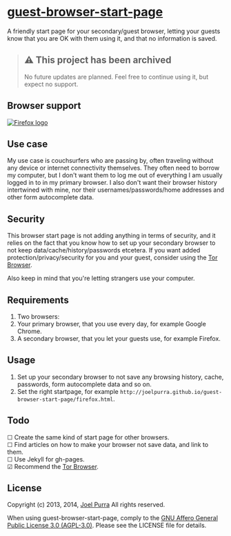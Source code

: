 # [guest-browser-start-page](https://github.com/joelpurra/guest-browser-start-page)

A friendly start page for your secondary/guest browser, letting your guests know that you are OK with them using it, and that no information is saved.



> ## ⚠️ This project has been archived
>
> No future updates are planned. Feel free to continue using it, but expect no support.



## Browser support

[![Firefox logo](http://joelpurra.github.io/guest-browser-start-page/firefox_logo.jpg)](http://joelpurra.github.io/guest-browser-start-page/firefox.html)



## Use case

My use case is couchsurfers who are passing by, often traveling without any device or internet connectivity themselves. They often need to borrow my computer, but I don't want them to log me out of everything I am usually logged in to in my primary browser. I also don't want their browser history intertwined with mine, nor their usernames/passwords/home addresses and other form autocomplete data.



## Security

This browser start page is not adding anything in terms of security, and it relies on the fact that you know how to set up your secondary browser to not keep data/cache/history/passwords etcetera. If you want added protection/privacy/security for you and your guest, consider using the [Tor Browser](https://www.torproject.org/projects/torbrowser.html).

Also keep in mind that you're letting strangers use your computer.



## Requirements

1. Two browsers:
  1. Your primary browser, that you use every day, for example Google Chrome.
  1. A secondary browser, that you let your guests use, for example Firefox.



## Usage

1. Set up your secondary browser to not save any browsing history, cache, passwords, form autocomplete data and so on.
1. Set the right startpage, for example `http://joelpurra.github.io/guest-browser-start-page/firefox.html`.



## Todo

&#9744; Create the same kind of start page for other browsers.  
&#9744; Find articles on how to make your browser not save data, and link to them.  
&#9744; Use Jekyll for gh-pages.  
&#9745; Recommend the [Tor Browser](https://www.torproject.org/projects/torbrowser.html).  



## License

Copyright (c) 2013, 2014, [Joel Purra](http://joelpurra.com/) All rights reserved.

When using guest-browser-start-page, comply to the [GNU Affero General Public License 3.0 (AGPL-3.0)](https://en.wikipedia.org/wiki/Affero_General_Public_License). Please see the LICENSE file for details.
